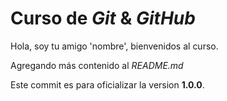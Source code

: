 # Curso de _Git_ & _GitHub_

Hola, soy tu amigo 'nombre', bienvenidos al curso.

Agregando más contenido al _README.md_

Este commit es para oficializar la version **1.0.0**.

